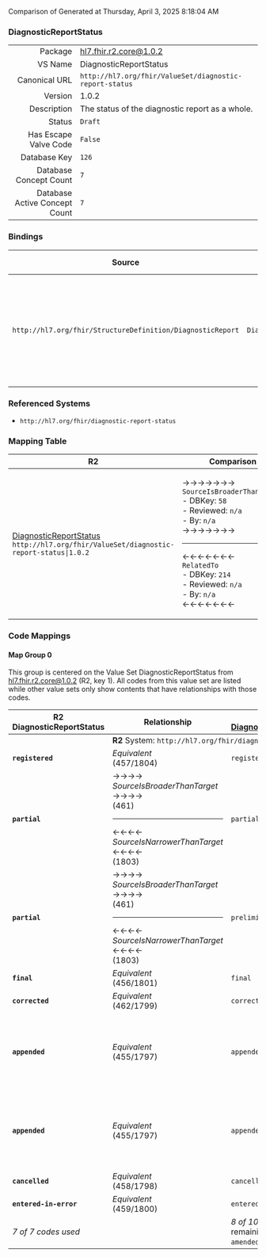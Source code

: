 Comparison of 
Generated at Thursday, April 3, 2025 8:18:04 AM

### DiagnosticReportStatus

|      |     |
| ---: | --- |
| Package | hl7.fhir.r2.core@1.0.2 |
| VS Name | DiagnosticReportStatus |
| Canonical URL | `http://hl7.org/fhir/ValueSet/diagnostic-report-status` |
| Version | 1.0.2 |
| Description | The status of the diagnostic report as a whole. |
| Status | `Draft` |
| Has Escape Valve Code | `False` |
| Database Key | `126` |
| Database Concept Count | `7` |
| Database Active Concept Count | `7` |
### Bindings

| Source | Element | Binding | Strength | Element Short |
| ------ | ------- | ------- | -------- | ------------- |
| `http://hl7.org/fhir/StructureDefinition/DiagnosticReport` | `DiagnosticReport.status` | `http://hl7.org/fhir/ValueSet/diagnostic-report-status` | `Required` | registered \| partial \| final \| corrected \| appended \| cancelled \| entered-in-error |

### Referenced Systems

* `http://hl7.org/fhir/diagnostic-report-status`
### Mapping Table

| R2 | Comparison | R3 | Comparison | R4 | Comparison | R4B | Comparison | R5
| --- | --- | --- | --- | --- | --- | --- | --- | ---
| [DiagnosticReportStatus](/docs/R2/ValueSets/DiagnosticReportStatus.md)<br/> `http://hl7.org/fhir/ValueSet/diagnostic-report-status\|1.0.2` | →→→→→→→<br/>`SourceIsBroaderThanTarget`<br/>- DBKey: `58`<br/>- Reviewed: `n/a`<br/>- By: `n/a`<br/>→→→→→→→<hr/>←←←←←←←<br/>`RelatedTo`<br/>- DBKey: `214`<br/>- Reviewed: `n/a`<br/>- By: `n/a`<br/>←←←←←←←| [DiagnosticReportStatus](/docs/R3/ValueSets/DiagnosticReportStatus.md)<br/> `http://hl7.org/fhir/ValueSet/diagnostic-report-status\|3.0.2` | →→→→→→→<br/>`Equivalent`<br/>- DBKey: `392`<br/>- Reviewed: `n/a`<br/>- By: `n/a`<br/>→→→→→→→<hr/>←←←←←←←<br/>`Equivalent`<br/>- DBKey: `615`<br/>- Reviewed: `n/a`<br/>- By: `n/a`<br/>←←←←←←←| [DiagnosticReportStatus](/docs/R4/ValueSets/DiagnosticReportStatus.md)<br/> `http://hl7.org/fhir/ValueSet/diagnostic-report-status\|4.0.1` | →→→→→→→<br/>`Equivalent`<br/>- DBKey: `1475`<br/>- Reviewed: `n/a`<br/>- By: `n/a`<br/>→→→→→→→<hr/>←←←←←←←<br/>`Equivalent`<br/>- DBKey: `1476`<br/>- Reviewed: `n/a`<br/>- By: `n/a`<br/>←←←←←←←| [DiagnosticReportStatus](/docs/R4B/ValueSets/DiagnosticReportStatus.md)<br/> `http://hl7.org/fhir/ValueSet/diagnostic-report-status\|4.3.0` | →→→→→→→<br/>`RelatedTo`<br/>- DBKey: `855`<br/>- Reviewed: `n/a`<br/>- By: `n/a`<br/>→→→→→→→<hr/>←←←←←←←<br/>`SourceIsNarrowerThanTarget`<br/>- DBKey: `1116`<br/>- Reviewed: `n/a`<br/>- By: `n/a`<br/>←←←←←←←| [DiagnosticReportStatus](/docs/R5/ValueSets/DiagnosticReportStatus.md)<br/> `http://hl7.org/fhir/ValueSet/diagnostic-report-status\|5.0.0` 

### Code Mappings


#### Map Group 0

This group is centered on the Value Set DiagnosticReportStatus from hl7.fhir.r2.core@1.0.2 (R2, key 1).
All codes from this value set are listed while other value sets only show contents that have relationships with those codes.

| R2 DiagnosticReportStatus| Relationship | [R3 DiagnosticReportStatus](/docs/R3/ValueSets/DiagnosticReportStatus.md)| Relationship | [R4 DiagnosticReportStatus](/docs/R4/ValueSets/DiagnosticReportStatus.md)| Relationship | [R4B DiagnosticReportStatus](/docs/R4B/ValueSets/DiagnosticReportStatus.md)| Relationship | [R5 DiagnosticReportStatus](/docs/R5/ValueSets/DiagnosticReportStatus.md)
| --- | --- | --- | --- | --- | --- | --- | --- | ---
| <td colspan="8">**R2** System: `http://hl7.org/fhir/diagnostic-report-status`
| **`registered`**| _Equivalent_ <br/>(457/1804)| `registered`| _Equivalent_ <br/>(3564/5850)| `registered`| _Equivalent_ <br/>(15780/15781)| `registered`| _Equivalent_ <br/>(7962/10268)| `registered`
| **`partial`**| →→→→ _SourceIsBroaderThanTarget_ →→→→ <br/>(461)<hr/>←←←← _SourceIsNarrowerThanTarget_ ←←←← <br/>(1803) | `partial`| _Equivalent_ <br/>(3568/5854)| `partial`| _Equivalent_ <br/>(15782/15783)| `partial`| _Equivalent_ <br/>(7966/10273)| `partial`
| **`partial`**| →→→→ _SourceIsBroaderThanTarget_ →→→→ <br/>(461)<hr/>←←←← _SourceIsNarrowerThanTarget_ ←←←← <br/>(1803) | `preliminary`| _Equivalent_ <br/>(3566/5852)| `preliminary`| _Equivalent_ <br/>(15784/15785)| `preliminary`| _Equivalent_ <br/>(7964/10271)| `preliminary`
| **`final`**| _Equivalent_ <br/>(456/1801)| `final`| _Equivalent_ <br/>(3563/5849)| `final`| _Equivalent_ <br/>(15786/15787)| `final`| _Equivalent_ <br/>(7961/10267)| `final`
| **`corrected`**| _Equivalent_ <br/>(462/1799)| `corrected`| _Equivalent_ <br/>(3569/5855)| `corrected`| _Equivalent_ <br/>(15790/15791)| `corrected`| _Equivalent_ <br/>(7967/10274)| `corrected`
| **`appended`**| _Equivalent_ <br/>(455/1797)| `appended`| _Equivalent_ <br/>(3562/5848)| `appended`| _Equivalent_ <br/>(15792/15793)| `appended`| →→→→ _SourceIsBroaderThanTarget_ →→→→ <br/>(7959)<hr/>←←←← _Equivalent_ ←←←← <br/>(10266) | `modified`
| **`appended`**| _Equivalent_ <br/>(455/1797)| `appended`| _Equivalent_ <br/>(3562/5848)| `appended`| _Equivalent_ <br/>(15792/15793)| `appended`| →→→→ _SourceIsBroaderThanTarget_ →→→→ <br/>(7959)<hr/>←←←← _Equivalent_ ←←←← <br/>(10266) | `appended`
| **`cancelled`**| _Equivalent_ <br/>(458/1798)| `cancelled`| _Equivalent_ <br/>(3565/5851)| `cancelled`| _Equivalent_ <br/>(15794/15795)| `cancelled`| _Equivalent_ <br/>(7963/10270)| `cancelled`
| **`entered-in-error`**| _Equivalent_ <br/>(459/1800)| `entered-in-error`| _Equivalent_ <br/>(3567/5853)| `entered-in-error`| _Equivalent_ <br/>(15796/15797)| `entered-in-error`| _Equivalent_ <br/>(7965/10272)| `entered-in-error`
| *7 of 7 codes used* | | *8 of 10 codes used* <br/>remaining codes:<br/>`amended`, `unknown`| | *8 of 10 codes used* <br/>remaining codes:<br/>`amended`, `unknown`| | *8 of 10 codes used* <br/>remaining codes:<br/>`amended`, `unknown`| | *9 of 11 codes used* <br/>remaining codes:<br/>`amended`, `unknown`

